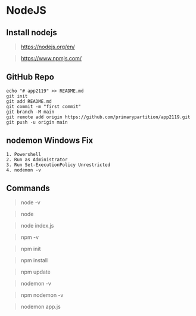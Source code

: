 # NodeJS

## Install nodejs

> https://nodejs.org/en/

> https://www.npmjs.com/


## GitHub Repo

```
echo "# app2119" >> README.md
git init
git add README.md
git commit -m "first commit"
git branch -M main
git remote add origin https://github.com/primarypartition/app2119.git
git push -u origin main
```


## nodemon Windows Fix

```
1. Powershell
2. Run as Administrator
3. Run Set-ExecutionPolicy Unrestricted
4. nodemon -v
```

## Commands

> node -v

> node

> node index.js

> npm -v

> npm init

> npm install

> npm update

> nodemon -v

> npm nodemon -v

> nodemon app.js
